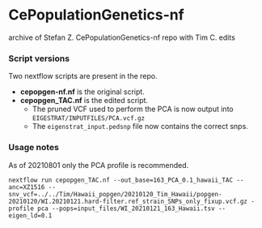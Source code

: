 # CePopulationGenetics-nf
archive of Stefan Z. CePopulationGenetics-nf repo with Tim C. edits

### Script versions
Two nextflow scripts are present in the repo.
- **cepopgen-nf.nf** is the original script.
- **cepopgen_TAC.nf** is the edited script. 
    - The pruned VCF used to perform the PCA is now output into `EIGESTRAT/INPUTFILES/PCA.vcf.gz`
    - The `eigenstrat_input.pedsnp` file now contains the correct snps.

### Usage notes
As of 20210801 only the PCA profile is recommended.
```
nextflow run cepopgen_TAC.nf --out_base=163_PCA_0.1_hawaii_TAC --anc=XZ1516 --snv_vcf=../../Tim/Hawaii_popgen/20210120_Tim_Hawaii/popgen-20210120/WI.20210121.hard-filter.ref_strain_SNPs_only_fixup.vcf.gz -profile pca --pops=input_files/WI_20210121_163_Hawaii.tsv --eigen_ld=0.1
```
